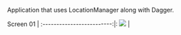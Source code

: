 Application that uses LocationManager along with Dagger.

Screen 01             |
:-------------------------:|:
![](https://i.imgur.com/ZLgFXfD.png) |
